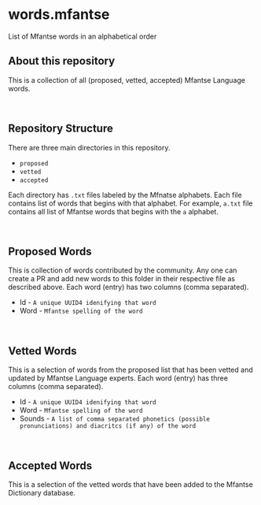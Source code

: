 # words.mfantse
List of Mfantse words in an alphabetical order


## About this repository
This is a collection of all (proposed, vetted, accepted) Mfantse Language words.

<br>

## Repository Structure
There are three main directories in this repository.
+ `proposed`
+ `vetted`
+ `accepted`

Each directory has `.txt` files labeled by the Mfnatse alphabets. Each file contains list of words that begins with that alphabet. For example, `a.txt` file contains all list of Mfantse words that begins with the `a` alphabet.

<br>

## Proposed Words
This is collection of words contributed by the community. Any one can create a PR and add new words to this folder in their respective file as described above.
Each word (entry) has two columns (comma separated).
+ Id - `A unique UUID4 idenifying that word`
+ Word - `Mfantse spelling of the word`

<br>

## Vetted Words
This is a selection of words from the proposed list that has been vetted and updated by Mfantse Language experts.
Each word (entry) has three columns (comma separated).
+ Id - `A unique UUID4 idenifying that word`
+ Word - `Mfantse spelling of the word`
+ Sounds - `A list of comma separated phonetics (possible pronunciations) and diacritcs (if any) of the word`

<br>

## Accepted Words
This is a selection of the vetted words that have been added to the Mfantse Dictionary database.

